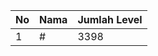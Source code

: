 | No | Nama            | Jumlah Level |
|----|-----------------|--------------|
| 1  | #    |    3398        |
